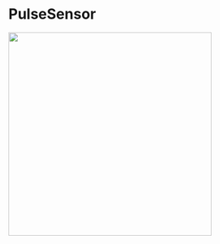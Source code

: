 # PulseSensor

<img width="400" src="https://github.com/lentzlive/uwpRasp/blob/master/uwpRaspEcg_bb.png" />
